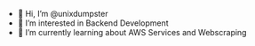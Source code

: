 - 👋 Hi, I’m @unixdumpster
- 👀 I’m interested in Backend Development
- 🌱 I’m currently learning about AWS Services and Webscraping

<!---
unixdumpster/unixdumpster is a ✨ special ✨ repository because its `README.md` (this file) appears on your GitHub profile.
You can click the Preview link to take a look at your changes.
--->
